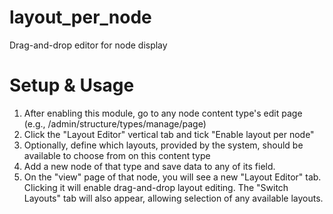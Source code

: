 # layout_per_node
Drag-and-drop editor for node display

# Setup & Usage
1. After enabling this module, go to any node content type's edit page (e.g., /admin/structure/types/manage/page)
2. Click the "Layout Editor" vertical tab and tick "Enable layout per node"
3. Optionally, define which layouts, provided by the system, should be available to choose from on this content type
4. Add a new node of that type and save data to any of its field.
5. On the "view" page of that node, you will see a new "Layout Editor" tab. Clicking it will enable drag-and-drop layout editing. 
The "Switch Layouts" tab will also appear, allowing selection of any available layouts.
